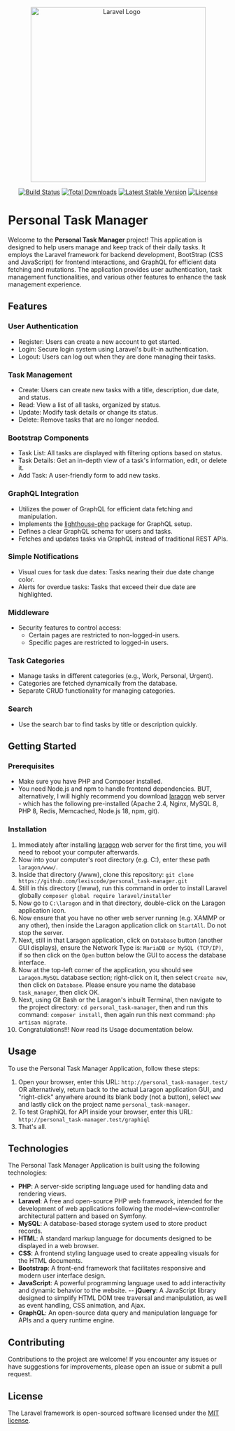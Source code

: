 <p align="center"><a href="https://laravel.com" target="_blank"><img src="https://raw.githubusercontent.com/laravel/art/master/logo-lockup/5%20SVG/2%20CMYK/1%20Full%20Color/laravel-logolockup-cmyk-red.svg" width="400" alt="Laravel Logo"></a></p>

<p align="center">
<a href="https://github.com/laravel/framework/actions"><img src="https://github.com/laravel/framework/workflows/tests/badge.svg" alt="Build Status"></a>
<a href="https://packagist.org/packages/laravel/framework"><img src="https://img.shields.io/packagist/dt/laravel/framework" alt="Total Downloads"></a>
<a href="https://packagist.org/packages/laravel/framework"><img src="https://img.shields.io/packagist/v/laravel/framework" alt="Latest Stable Version"></a>
<a href="https://packagist.org/packages/laravel/framework"><img src="https://img.shields.io/packagist/l/laravel/framework" alt="License"></a>
</p>

# Personal Task Manager

Welcome to the **Personal Task Manager** project! This application is designed to help users manage and keep track of their daily tasks. It employs the Laravel framework for backend development, BootStrap (CSS and JavaScript) for frontend interactions, and GraphQL for efficient data fetching and mutations. The application provides user authentication, task management functionalities, and various other features to enhance the task management experience.

## Features

### User Authentication
- Register: Users can create a new account to get started.
- Login: Secure login system using Laravel's built-in authentication.
- Logout: Users can log out when they are done managing their tasks.

### Task Management
- Create: Users can create new tasks with a title, description, due date, and status.
- Read: View a list of all tasks, organized by status.
- Update: Modify task details or change its status.
- Delete: Remove tasks that are no longer needed.

### Bootstrap Components
- Task List: All tasks are displayed with filtering options based on status.
- Task Details: Get an in-depth view of a task's information, edit, or delete it.
- Add Task: A user-friendly form to add new tasks.

### GraphQL Integration
- Utilizes the power of GraphQL for efficient data fetching and manipulation.
- Implements the [lighthouse-php](https://lighthouse-php.com/) package for GraphQL setup.
- Defines a clear GraphQL schema for users and tasks.
- Fetches and updates tasks via GraphQL instead of traditional REST APIs.

### Simple Notifications
- Visual cues for task due dates: Tasks nearing their due date change color.
- Alerts for overdue tasks: Tasks that exceed their due date are highlighted.

### Middleware
- Security features to control access:
  - Certain pages are restricted to non-logged-in users.
  - Specific pages are restricted to logged-in users.

### Task Categories
- Manage tasks in different categories (e.g., Work, Personal, Urgent).
- Categories are fetched dynamically from the database.
- Separate CRUD functionality for managing categories.

### Search
- Use the search bar to find tasks by title or description quickly.

## Getting Started

### Prerequisites
- Make sure you have PHP and Composer installed.
- You need Node.js and npm to handle frontend dependencies. BUT, alternatively, I will highly recommend you download [laragon](https://laragon.org/download/index.html) web server - which has the following pre-installed (Apache 2.4, Nginx, MySQL 8, PHP 8, Redis, Memcached, Node.js 18, npm, git).

### Installation
1. Immediately after installing [laragon](https://laragon.org/download/index.html) web server for the first time, you will need to reboot your computer afterwards.
2. Now into your computer's root directory (e.g. C:), enter these path `laragon/www/`.
3. Inside that directory (/www), clone this repository: `git clone https://github.com/lexiscode/personal_task-manager.git`
4. Still in this directory (/www), run this command in order to install Laravel globally `composer global require laravel/installer`
4. Now go to `C:\laragon` and in that directory, double-click on the Laragon application icon.
5. Now ensure that you have no other web server running (e.g. XAMMP or any other), then inside the Laragon application click on  `StartAll`. Do not stop the server.
6. Next, still in that Laragon application, click on `Database` button (another GUI displays), ensure the Network Type is: `MariaDB or MySQL (TCP/IP)`, if so then click on the `Open` button below the GUI to access the database interface.
7. Now at the top-left corner of the application, you should see `Laragon.MySQL` database section; right-click on it, then select `Create new`, then click on `Database`. Please ensure you name the database `task_manager`, then click OK.
8. Next, using Git Bash or the Laragon's inbuilt Terminal, then navigate to the project directory: `cd personal_task-manager`, then and run this command: `composer install`, then again run this next command: `php artisan migrate`.
10. Congratulations!!! Now read its Usage documentation below.


## Usage

To use the Personal Task Manager Application, follow these steps:

1. Open your browser, enter this URL: `http://personal_task-manager.test/` OR alternatively, return back to the actual Laragon application GUI, and "right-click" anywhere around its blank body (not a button), select `www` and lastly click on the project name `personal_task-manager`.
2. To test GraphiQL for API inside your browser, enter this URL: `http://personal_task-manager.test/graphiql`
3. That's all.

## Technologies

The Personal Task Manager Application is built using the following technologies:

- **PHP**: A server-side scripting language used for handling data and rendering views.
- **Laravel**: A free and open-source PHP web framework, intended for the development of web applications following the model–view–controller architectural pattern and based on Symfony.
- **MySQL**: A database-based storage system used to store product records.
- **HTML**: A standard markup language for documents designed to be displayed in a web browser. 
- **CSS**: A frontend styling language used to create appealing visuals for the HTML documents.
- **Bootstrap**: A front-end framework that facilitates responsive and modern user interface design.
- **JavaScript**: A powerful programming language used to add interactivity and dynamic behavior to the website.
-- **jQuery**: A JavaScript library designed to simplify HTML DOM tree traversal and manipulation, as well as event handling, CSS animation, and Ajax.
- **GraphQL**: An open-source data query and manipulation language for APIs and a query runtime engine.

## Contributing

Contributions to the project are welcome! If you encounter any issues or have suggestions for improvements, please open an issue or submit a pull request.

## License

The Laravel framework is open-sourced software licensed under the [MIT license](https://opensource.org/licenses/MIT).
